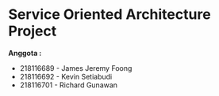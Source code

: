 # Service Oriented Architecture Project**Anggota :*** 218116689 - James Jeremy Foong	* 218116692 - Kevin Setiabudi		* 218116701 - Richard Gunawan		